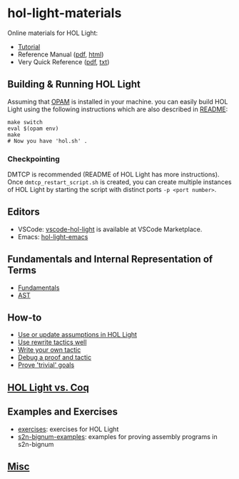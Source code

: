 # hol-light-materials
Online materials for HOL Light:
- [Tutorial](https://www.cl.cam.ac.uk/~jrh13/hol-light/tutorial.pdf)
- Reference Manual ([pdf](https://www.cl.cam.ac.uk/~jrh13/hol-light/reference.pdf), [html](https://www.cl.cam.ac.uk/~jrh13/hol-light/reference.html))
- Very Quick Reference ([pdf](https://www.cl.cam.ac.uk/~jrh13/hol-light/holchart.pdf), [txt](https://www.cl.cam.ac.uk/~jrh13/hol-light/holchart.txt))

## Building & Running HOL Light

Assuming that [OPAM](https://opam.ocaml.org/doc/Install.html) is installed in your machine.
you can easily build HOL Light using the following instructions which are also described in [README](https://github.com/jrh13/hol-light/blob/master/README):

```
make switch
eval $(opam env)
make
# Now you have 'hol.sh' .
```

### Checkpointing

DMTCP is recommended (README of HOL Light has more instructions).
Once `dmtcp_restart_script.sh` is created, you can create multiple instances of HOL Light by
starting the script with distinct ports `-p <port number>`.

## Editors

- VSCode: [vscode-hol-light](https://github.com/monadius/vscode-hol-light) is available at VSCode Marketplace.
- Emacs: [hol-light-emacs](https://github.com/gilith/hol-light-emacs)

## Fundamentals and Internal Representation of Terms

- [Fundamentals](Fundamentals.md)
- [AST](AST.md)

## How-to

- [Use or update assumptions in HOL Light](PlayingWithAssumptions.md)
- [Use rewrite tactics well](RewriteTac.md)
- [Write your own tactic](WriteYourTac.md)
- [Debug a proof and tactic](Debugging.md)
- [Prove 'trivial' goals](ProvingTrivialGoals.md)

## [HOL Light vs. Coq](HOLLightvsCoq.md)

## Examples and Exercises

- [exercises](exercises): exercises for HOL Light
- [s2n-bignum-examples](s2n-bignum-examples): examples for proving assembly programs in s2n-bignum


## [Misc](Misc.md)
